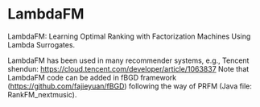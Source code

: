 # LambdaFM
LambdaFM: Learning Optimal Ranking with Factorization Machines Using Lambda Surrogates.

LambdaFM has been used in many recommender systems, e.g., Tencent shendun: https://cloud.tencent.com/developer/article/1063837 
Note that LambdaFM code can be added in fBGD framework (https://github.com/fajieyuan/fBGD)  following the way of PRFM (Java file: RankFM_nextmusic). 
